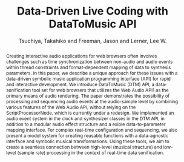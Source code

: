 --- 
title: "Data-Driven Live Coding with DataToMusic API" 
abstract: "Creating interactive audio applications for web browsers often involves challenges such as time synchronization between non-audio and audio events within thread constraints and format-dependent mapping of data to synthesis parameters. In this paper, we describe a unique approach for these issues with a data-driven symbolic music application programming interface (API) for rapid and interactive development. We introduce DataToMusic (DTM) API, a data-sonification tool set for web browsers that utilizes the Web Audio API1 as the primary means of audio rendering. The paper demonstrates the possibility of processing and sequencing audio events at the audio-sample level by combining various features of the Web Audio API, without relying on the ScriptProcessorNode, which is currently under a redesign. We implemented an audio event system in the clock and synthesizer classes in the DTM API, in addition to a modular audio effect structure and a exible data-to-parameter mapping interface. For complex real-time configuration and sequencing, we also present a model system for creating reusable functions with a data-agnostic interface and symbolic musical transformations. Using these tools, we aim to create a seamless connection between high-level (musical structure) and low-level (sample rate) processing in the context of real-time data sonification." 
address: "Atlanta, Georgia" 
author: "Tsuchiya, Takahiko and Freeman, Jason and Lerner, Lee W."
webAuthor: "Takahiko Tsuchiya, Jason Freeman, Lee W. Lerner" 
booktitle: "Proceedings of the International Web Audio Conference" 
editor: "Freeman, Jason and Lerch, Alexander and Paradis, Matthew" 
month: "Proceedings of the International Web Audio Conference"
pages: "undefined" 
publisher: "Georgia Tech" 
series: "WAC '16"
type: "Paper"  
year: "2016" 
id: "2016_55" 
tags: year2016
media: https://smartech.gatech.edu/bitstream/handle/1853/54590/data-driven_videostream.html?sequence=8&isAllowed=y 
pdflink: /_data/papers/pdf/2016/2016_55.pdf
ISSN: 2663-5844
---